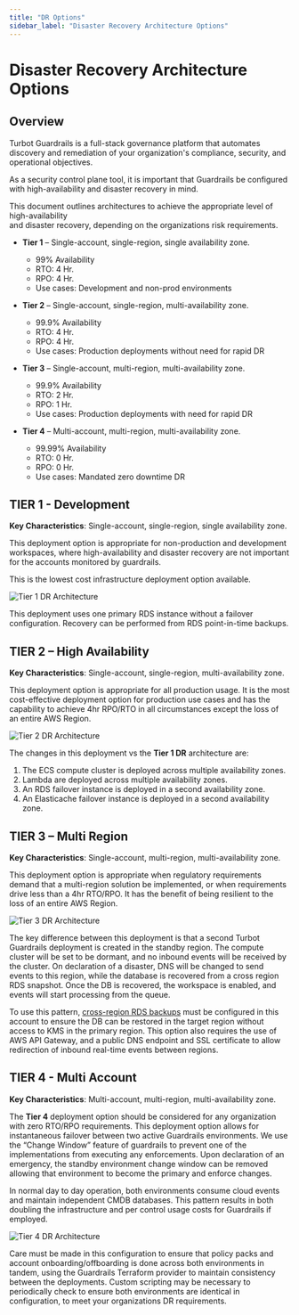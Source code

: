 ```yaml
---
title: "DR Options"
sidebar_label: "Disaster Recovery Architecture Options"
---
```


# Disaster Recovery Architecture Options

## Overview

Turbot Guardrails is a full-stack governance platform that automates discovery and remediation of your organization's compliance, security, and operational objectives.

As a security control plane tool, it is important that Guardrails be configured with high-availability and disaster recovery in mind.

This document outlines architectures to achieve the appropriate level of high-availability  
and disaster recovery, depending on the organizations risk requirements.

- **Tier 1** – Single-account, single-region, single availability zone.

  - 99% Availability
  - RTO: 4 Hr.
  - RPO: 4 Hr.
  - Use cases: Development and non-prod environments

- **Tier 2** – Single-account, single-region, multi-availability zone.

  - 99.9% Availability
  - RTO: 4 Hr.
  - RPO: 4 Hr.
  - Use cases: Production deployments without need for rapid DR

- **Tier 3** – Single-account, multi-region, multi-availability zone.

  - 99.9% Availability
  - RTO: 2 Hr.
  - RPO: 1 Hr.
  - Use cases: Production deployments with need for rapid DR

- **Tier 4** – Multi-account, multi-region, multi-availability zone.
  - 99.99% Availability
  - RTO: 0 Hr.
  - RPO: 0 Hr.
  - Use cases: Mandated zero downtime DR

## TIER 1 - Development

**Key Characteristics**: Single-account, single-region, single availability zone.

This deployment option is appropriate for non-production and development workspaces, where high-availability and disaster recovery are not important for the accounts monitored by guardrails.

This is the lowest cost infrastructure deployment option available.

![Tier 1 DR Architecture](/images/docs/guardrails/guides/hosting-guardrails/disaster-recovery/dr-options/tier-1.png)

This deployment uses one primary RDS instance without a failover configuration. Recovery can be performed from RDS point-in-time backups.

## TIER 2 – High Availability

**Key Characteristics**: Single-account, single-region, multi-availability zone.

This deployment option is appropriate for all production usage. It is the most cost-effective deployment option for production use cases and has the capability to achieve 4hr RPO/RTO in all circumstances except the loss of an entire AWS Region.

![Tier 2 DR Architecture](/images/docs/guardrails/guides/hosting-guardrails/disaster-recovery/dr-options/tier-2.png)

The changes in this deployment vs the **Tier 1 DR** architecture are:

1. The ECS compute cluster is deployed across multiple availability zones.
2. Lambda are deployed across multiple availability zones.
3. An RDS failover instance is deployed in a second availability zone.
4. An Elasticache failover instance is deployed in a second availability zone.

## TIER 3 – Multi Region

**Key Characteristics**: Single-account, multi-region, multi-availability zone.

This deployment option is appropriate when regulatory requirements demand that a multi-region solution be implemented, or when requirements drive less than a 4hr RTO/RPO. It has the benefit of being resilient to the loss of an entire AWS Region.

![Tier 3 DR Architecture](/images/docs/guardrails/guides/hosting-guardrails/disaster-recovery/dr-options/tier-3.png)

The key difference between this deployment is that a second Turbot Guardrails deployment is created in the standby region. The compute cluster will be set to be dormant, and no inbound events will be received by the cluster. On declaration of a disaster, DNS will be changed to send events to this region, while the database is recovered from a cross region RDS snapshot. Once the DB is recovered, the workspace is enabled, and events will start processing from the queue.

To use this pattern, [cross-region RDS backups](https://docs.aws.amazon.com/AmazonRDS/latest/UserGuide/USER_ReplicateBackups.html) must be configured in this account to ensure the DB can be restored in the target region without access to KMS in the primary region. This option also requires the use of AWS API Gateway, and a public DNS endpoint and SSL certificate to allow redirection of inbound real-time events between regions.

## TIER 4 - Multi Account

**Key Characteristics**: Multi-account, multi-region, multi-availability zone.

The **Tier 4** deployment option should be considered for any organization with zero RTO/RPO requirements. This deployment option allows for instantaneous failover between two active Guardrails environments. We use the “Change Window” feature of guardrails to prevent one of the implementations from executing any enforcements. Upon declaration of an emergency, the standby environment change window can be removed allowing that environment to become the primary and enforce changes.

In normal day to day operation, both environments consume cloud events and maintain independent CMDB databases. This pattern results in both doubling the infrastructure and per control usage costs for Guardrails if employed.

![Tier 4 DR Architecture](/images/docs/guardrails/guides/hosting-guardrails/disaster-recovery/dr-options/tier-4.png)

Care must be made in this configuration to ensure that policy packs and account onboarding/offboarding is done across both environments in tandem, using the Guardrails Terraform provider to maintain consistency between the deployments. Custom scripting may be necessary to periodically check to ensure both environments are identical in configuration, to meet your organizations DR requirements.
